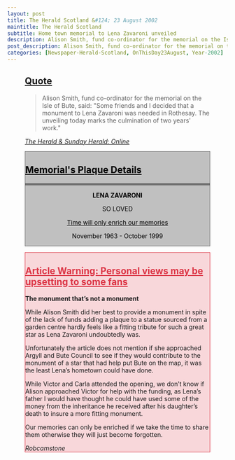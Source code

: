 ```yaml
---
layout: post
title: The Herald Scotland &#124; 23 August 2002
maintitle: The Herald Scotland
subtitle: Home town memorial to Lena Zavaroni unveiled
description: Alison Smith, fund co-ordinator for the memorial on the Isle of Bute, said&#58; "Some friends and I decided that a monument to Lena Zavaroni was needed in Rothesay".
post_description: Alison Smith, fund co-ordinator for the memorial on the Isle of Bute, said&#58; "Some friends and I decided that a monument to Lena Zavaroni was needed in Rothesay".
categories: [Newspaper-Herald-Scotland, OnThisDay23August, Year-2002]
---
```


<figure class="fig3">
<div class="CardLayout">
<div class="CardItem">
<h2 id="infobox1" class="infobox"><a href="#infobox1">Quote</a></h2>
<div class="CardItem split">
<blockquote>Alison Smith, fund co-ordinator for the memorial on the Isle of Bute, said: "Some friends and I decided that a monument to Lena Zavaroni was needed in Rothesay. The unveiling today marks the culmination of two years' work."</blockquote>
<cite><a href="http://www.heraldscotland.com/news/11952179.Home_town_memorial_to_Lena_Zavaroni_unveiled">The Herald &amp; Sunday Herald: Online</a></cite>
</div></div></div>
</figure>

<figure class="fig3">
<div class="CardLayout" style="background: #c0c0c0; border: 1px solid #707070;">
<div class="CardItem">
<h2 id="infobox2" class="infobox"><a href="#infobox2" style="color: #000000;">Memorial's Plaque Details</a></h2>
<div class="CardItem black-split" style="text-align:center; color: #000000;">
<p><strong>LENA ZAVARONI</strong></p>
<p>SO LOVED</p>
<p><a href="#infobox4" style="color:#000000;">Time will only enrich our memories</a></p>
<p>November 1963 - October 1999</p>
</div></div></div>
</figure>

<figure class="fig3">
<div class="CardLayout" style="background: #f8d7da; border: 1px solid #dc3545;">
<div class="CardItem">
<h2 id="infobox3" class="infobox"><a href="#infobox3" style="color: #dc3545;">Article Warning: Personal views may be upsetting to some fans</a></h2>
<div class="CardItem red-split">
<p><strong>The monument that’s not a monument</strong></p>
<p>While Alison Smith did her best to provide a monument in spite of the lack of funds adding a plaque to a statue sourced from a garden centre hardly feels like a fitting tribute for such a great star as Lena Zavaroni undoubtedly was.</p>
<p>Unfortunately the article does not mention if she approached Argyll and Bute Council to see if they would contribute to the monument of a star that had help put Bute on the map, it was the least Lena’s hometown could have done.</p>
<p>While Victor and Carla attended the opening, we don’t know if Alison approached Victor for help with the funding, as Lena’s father I would have thought he could have used some of the money from the inheritance he received after his daughter’s death to insure a more fitting monument.</p>
<p id="infobox4">Our memories can only be enriched if we take the time to share them otherwise they will just become forgotten.</p>
<cite>Robcamstone</cite>
</div></div></div>
</figure>

<style>
.black-split {border-top: solid 5px #707070;}
</style>
